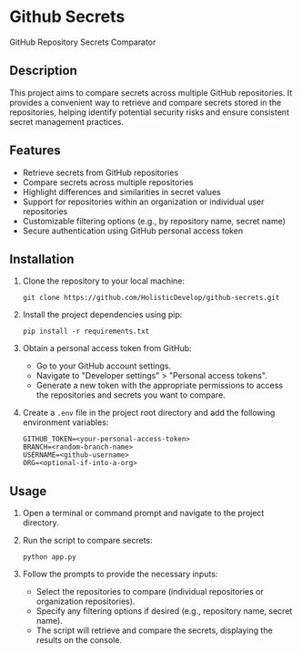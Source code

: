 # Github Secrets

GitHub Repository Secrets Comparator

## Description

This project aims to compare secrets across multiple GitHub repositories. It provides a convenient way to retrieve and compare secrets stored in the repositories, helping identify potential security risks and ensure consistent secret management practices.

## Features

- Retrieve secrets from GitHub repositories
- Compare secrets across multiple repositories
- Highlight differences and similarities in secret values
- Support for repositories within an organization or individual user repositories
- Customizable filtering options (e.g., by repository name, secret name)
- Secure authentication using GitHub personal access token

## Installation

1. Clone the repository to your local machine:
   ```
   git clone https://github.com/HolisticDevelop/github-secrets.git
   ```

2. Install the project dependencies using pip:
   ```
   pip install -r requirements.txt
   ```

3. Obtain a personal access token from GitHub:
   - Go to your GitHub account settings.
   - Navigate to "Developer settings" > "Personal access tokens".
   - Generate a new token with the appropriate permissions to access the repositories and secrets you want to compare.

4. Create a `.env` file in the project root directory and add the following environment variables:
   ```
   GITHUB_TOKEN=<your-personal-access-token>
   BRANCH=<random-branch-name>
   USERNAME=<github-username>
   ORG=<optional-if-into-a-org>
   ```

## Usage

1. Open a terminal or command prompt and navigate to the project directory.

2. Run the script to compare secrets:
   ```
   python app.py
   ```

3. Follow the prompts to provide the necessary inputs:
   - Select the repositories to compare (individual repositories or organization repositories).
   - Specify any filtering options if desired (e.g., repository name, secret name).
   - The script will retrieve and compare the secrets, displaying the results on the console.
